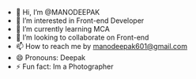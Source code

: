 - 👋 Hi, I’m @MANODEEPAK
- 👀 I’m interested in Front-end Developer
- 🌱 I’m currently learning MCA
- 💞️ I’m looking to collaborate on Front-end
- 📫 How to reach me by manodeepak601@gmail.com
- 😄 Pronouns: Deepak
- ⚡ Fun fact: Im a Photographer    

<!---
MANODEEPAK1729/MANODEEPAK1729 is a ✨ special ✨ repository because its `README.md` (this file) appears on your GitHub profile.
You can click the Preview link to take a look at your changes.
--->
